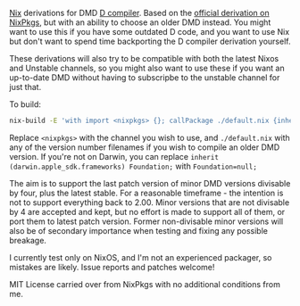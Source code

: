 [Nix](https://nixos.org) derivations for DMD [D compiler](https://dlang.org). Based on the
[official derivation on NixPkgs](https://github.com/nixos/nixpkgs/tree/master/pkgs/development/compilers/dmd),
but with an ability to choose an older DMD instead. You might want to use this if
you have some outdated D code, and you want to use Nix but don't want to spend
time backporting the D compiler derivation yourself.

These derivations will also try to be compatible with both the latest Nixos and
Unstable channels, so you might also want to use these if you want an up-to-date
DMD without having to subscripbe to the unstable channel for just that.

To build:
```bash
nix-build -E 'with import <nixpkgs> {}; callPackage ./default.nix {inherit (darwin.apple_sdk.frameworks) Foundation;}'
```
Replace `<nixpkgs>` with the channel you wish to use, and `./default.nix` with
any of the version number filenames if you wish to compile an older DMD version. If
you're not on Darwin, you can replace `inherit (darwin.apple_sdk.frameworks) Foundation;`
with `Foundation=null;`

The aim is to support the last patch version of minor DMD versions divisable by four,
plus the latest stable. For a reasonable timeframe - the intention is not to support
everything back to 2.00. Minor versions that are not divisable by 4 are accepted
and kept, but no effort is made to support all of them, or port them to latest
patch version. Former non-divisable minor versions will also be of secondary
importance when testing and fixing any possible breakage.

I currently test only on NixOS, and I'm not an experienced packager, so mistakes are
likely. Issue reports and patches welcome!

MIT License carried over from NixPkgs with no additional conditions from me.

